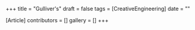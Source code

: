 +++
title = "Gulliver's"
draft = false
tags = [CreativeEngineering]
date = ""

[Article]
contributors = []
gallery = []
+++